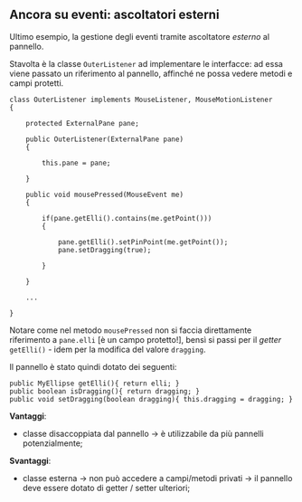 ## Ancora su eventi: ascoltatori esterni

Ultimo esempio, la gestione degli eventi tramite ascoltatore *esterno* al pannello.

Stavolta è la classe ```OuterListener``` ad implementare le interfacce: ad essa viene passato un riferimento al pannello, affinché ne possa vedere metodi e campi protetti.

	class OuterListener implements MouseListener, MouseMotionListener
	{
	
		protected ExternalPane pane;
	
		public OuterListener(ExternalPane pane)
		{
		
			this.pane = pane;
		
		}
	
		public void mousePressed(MouseEvent me)
		{
		
			if(pane.getElli().contains(me.getPoint()))
			{
			
				pane.getElli().setPinPoint(me.getPoint());
				pane.setDragging(true);
			
			}		
		
		}
		
		...
	
	}
	
Notare come nel metodo ```mousePressed``` non si faccia direttamente riferimento a ```pane.elli``` [è un campo protetto!], bensì si passi per il *getter* ```getElli()``` - idem per la modifica del valore ```dragging```.

Il pannello è stato quindi dotato dei seguenti:

	public MyEllipse getElli(){ return elli; }
	public boolean isDragging(){ return dragging; }
	public void setDragging(boolean dragging){ this.dragging = dragging; }
	
**Vantaggi**:

* classe disaccoppiata dal pannello -> è utilizzabile da più pannelli potenzialmente;

**Svantaggi**:

* classe esterna -> non può accedere a campi/metodi privati -> il pannello deve essere dotato di getter / setter ulteriori;